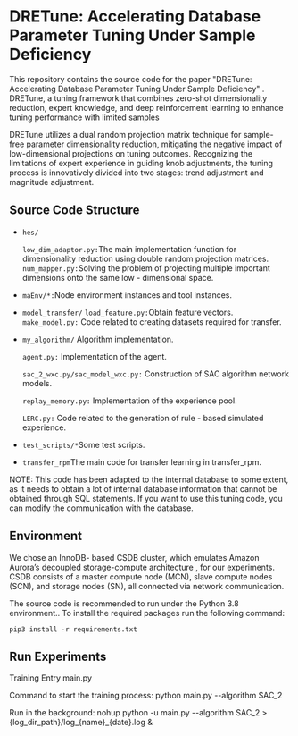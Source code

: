 # DRETune: Accelerating Database Parameter Tuning Under Sample Deficiency
This repository contains the source code for the paper "DRETune: Accelerating Database Parameter Tuning
Under Sample Deficiency" . DRETune, a tuning framework that combines zero-shot
dimensionality reduction, expert knowledge, and deep
reinforcement learning to enhance tuning performance
with limited samples

DRETune utilizes a
dual random projection matrix technique for sample-
free parameter dimensionality reduction, mitigating
the negative impact of low-dimensional projections on
tuning outcomes. Recognizing the limitations of expert
experience in guiding knob adjustments, the tuning
process is innovatively divided into two stages: trend
adjustment and magnitude adjustment.

## Source Code Structure

- `hes/`

    `low_dim_adaptor.py:`The main implementation function for dimensionality reduction using double random projection matrices.
    `num_mapper.py:`Solving the problem of projecting multiple important dimensions onto the same low - dimensional space.
- `maEnv/*:`Node environment instances and tool instances.
- `model_transfer/`
  `load_feature.py:`Obtain feature vectors.
  `make_model.py:` Code related to creating datasets required for transfer.
- `my_algorithm/` Algorithm implementation.
  
  `agent.py:` Implementation of the agent.
  
  `sac_2_wxc.py/sac_model_wxc.py:` Construction of SAC algorithm network models.

  `replay_memory.py:` Implementation of the experience pool.

  `LERC.py:` Code related to the generation of rule - based simulated experience.

- `test_scripts/*`Some test scripts.

- `transfer_rpm`The main code for transfer learning in transfer_rpm.

NOTE: This code has been adapted to the internal database to some extent, as it needs to obtain a lot of internal database information that cannot be obtained through SQL statements. If you want to use this tuning code, you can modify the communication with the database.
## Environment

We chose an InnoDB-
based CSDB cluster, which emulates Amazon Aurora’s
decoupled storage-compute architecture , for our
experiments. CSDB consists of a master compute node (MCN),
slave compute nodes (SCN), and storage nodes (SN), all
connected via network communication.

The source code is recommended to run under the Python 3.8 environment.. To install the required packages run the following command:

    pip3 install -r requirements.txt    
## Run Experiments

Training Entry main.py

Command to start the training process: python main.py --algorithm SAC_2

Run in the background: nohup python -u main.py --algorithm SAC_2 > {log_dir_path}/log_{name}_{date}.log &